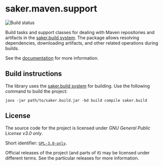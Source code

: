 # saker.maven.support

![Build status](https://img.shields.io/azure-devops/build/sakerbuild/43ecb95f-a0df-4b67-b49d-4baf89309860/11/master)

Build tasks and support classes for dealing with Maven repositories and artifacts in the [saker.build system](https://saker.build). The package allows resolving dependencies, downloading artifacts, and other related operations during builds.

See the [documentation](https://saker.build/saker.maven.support/doc/) for more information.

## Build instructions

The library uses the [saker.build system](https://saker.build) for building. Use the following command to build the project:

```
java -jar path/to/saker.build.jar -bd build compile saker.build
```

## License

The source code for the project is licensed under *GNU General Public License v3.0 only*.

Short identifier: [`GPL-3.0-only`](https://spdx.org/licenses/GPL-3.0-only.html).

Official releases of the project (and parts of it) may be licensed under different terms. See the particular releases for more information.
